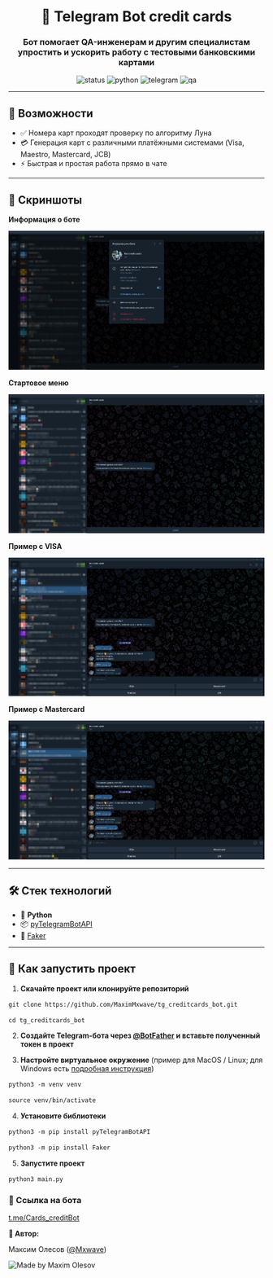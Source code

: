 <h1 align="center">🤖 Telegram Bot credit cards</h1>

<h3 align="center">
Бот помогает QA-инженерам и другим специалистам  
упростить и ускорить работу с тестовыми банковскими картами
</h3>

</p>

<p align="center">
  <img src="https://img.shields.io/badge/status-active-brightgreen" alt="status" />
  <img src="https://img.shields.io/badge/python-3.9+-blue" alt="python" />
  <img src="https://img.shields.io/badge/Telegram-Bot-blue?logo=telegram" alt="telegram" />
  <img src="https://img.shields.io/badge/QA-friendly-orange" alt="qa" />
</p>


---

## 🎯 Возможности

- ✅ Номера карт проходят проверку по алгоритму Луна 
- 💳 Генерация карт с различными платёжными системами (Visa, Maestro, Mastercard, JCB)
- ⚡ Быстрая и простая работа прямо в чате

---

## 📸 Скриншоты

**Информация о боте**

![image](https://github.com/MaximMxwave/tg_creditcards_bot/blob/main/screenshots/info.png)

**Стартовое меню**

![image](https://github.com/MaximMxwave/tg_creditcards_bot/blob/main/screenshots/start.png)

**Пример с VISA**

![image](https://github.com/MaximMxwave/tg_creditcards_bot/blob/main/screenshots/visa.png)

**Пример c Mastercard**

![image](https://github.com/MaximMxwave/tg_creditcards_bot/blob/main/screenshots/mastercard.png)

---

## 🛠 Стек технологий

- 🐍 **Python**  
- 📦 [pyTelegramBotAPI](https://pypi.org/project/pyTelegramBotAPI/)
- 🎲 [Faker](https://pypi.org/project/Faker/)

---

## 🚀 Как запустить проект

1. **Скачайте проект или клонируйте репозиторий**  
``` markdown
git clone https://github.com/MaximMxwave/tg_creditcards_bot.git
```

``` markdown
cd tg_creditcards_bot
```

2. **Создайте Telegram-бота через [@BotFather](https://t.me/BotFather) и вставьте полученный токен в проект**

3. **Настройте виртуальное окружение** (пример для MacOS / Linux; для Windows есть [подробная инструкция](https://realpython.com/python-virtual-environments-a-primer/#create-it))
``` markdown
python3 -m venv venv
```

``` markdown
source venv/bin/activate
```

4. **Установите библиотеки**
``` markdown
python3 -m pip install pyTelegramBotAPI
```
``` markdown
python3 -m pip install Faker
```
5. **Запустите проект**
``` markdown
python3 main.py
```

### 🔗 Ссылка на бота
[t.me/Cards_creditBot](https://t.me/Cards_creditBot)


**👤 Автор:**

Максим Олесов ([@Mxwave](https://t.me/Mxwave))

<p align="left">
  <img src="https://img.shields.io/badge/Made%20by-Maxim%20Olesov-blue?style=for-the-badge&logo=github" alt="Made by Maxim Olesov" />
</p>
